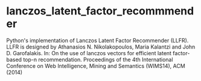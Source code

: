# lanczos_latent_factor_recommmender
Python's implementation of Lanczos Latent Factor Recommender (LLFR).
LLFR is designed by Athanasios N. Nikolakopoulos, Maria Kalantzi and John D. Garofalakis. In: On the use of lanczos vectors for efficient latent factor-based top-n recommendation. Proceedings of the 4th International Conference on Web Intelligence, Mining and Semantics (WIMS14), ACM (2014)
